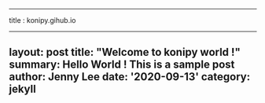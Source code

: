 
----
title : konipy.gihub.io

---
layout: post
title:  "Welcome to konipy world !"
summary: Hello World ! This is a sample post
author: Jenny Lee
date: '2020-09-13'
category: jekyll
---
